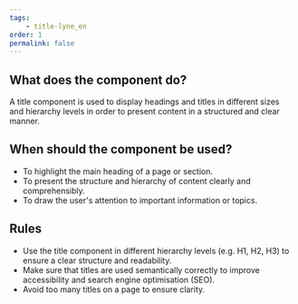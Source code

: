 ```yaml
---
tags: 
    - title-lyne_en
order: 1
permalink: false
---
```


## What does the component do?
A title component is used to display headings and titles in different sizes and hierarchy levels in order to present content in a structured and clear manner.

## When should the component be used?
* To highlight the main heading of a page or section.
* To present the structure and hierarchy of content clearly and comprehensibly.
* To draw the user's attention to important information or topics.

## Rules
* Use the title component in different hierarchy levels (e.g. H1, H2, H3) to ensure a clear structure and readability.
* Make sure that titles are used semantically correctly to improve accessibility and search engine optimisation (SEO).
* Avoid too many titles on a page to ensure clarity.